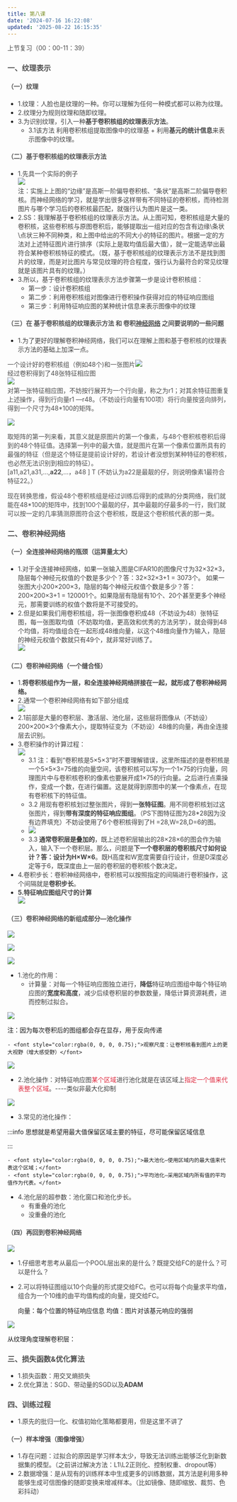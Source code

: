 ```yaml
---
title: 第八课
date: '2024-07-16 16:22:08'
updated: '2025-08-22 16:15:35'
---
```

<font style="color:rgb(77, 77, 77);">上节复习（00：00-11：39）</font>

### <font style="color:rgb(79, 79, 79);">一、纹理表示</font>
#### <font style="color:rgb(79, 79, 79);">（一）纹理</font>
+ <font style="color:rgba(0, 0, 0, 0.75);">1.纹理：人脸也是纹理的一种。你可以理解为任何一种模式都可以称为纹理。</font>
+ <font style="color:rgba(0, 0, 0, 0.75);">2.纹理分为规则纹理和随即纹理。</font>
+ <font style="color:rgba(0, 0, 0, 0.75);">3.为识别纹理，引入一种</font>**<font style="color:rgba(0, 0, 0, 0.75);">基于卷积核组的纹理表示方法</font>**<font style="color:rgba(0, 0, 0, 0.75);">。</font>
    - <font style="color:rgba(0, 0, 0, 0.75);">3.1该方法 利用卷积核组提取图像中的纹理基 + 利用</font>**<font style="color:rgba(0, 0, 0, 0.75);">基元的统计信息</font>**<font style="color:rgba(0, 0, 0, 0.75);">来表示图像中的纹理。</font>

#### <font style="color:rgb(79, 79, 79);">（二）基于卷积核组的纹理表示方法</font>
+ <font style="color:rgba(0, 0, 0, 0.75);">1.先具一个实际的例子  
</font>![](/images/80919ffb537322ee72217126a80e29b3.png)<font style="color:rgba(0, 0, 0, 0.75);">  
</font><font style="color:rgba(0, 0, 0, 0.75);">注：实施上上图的“边缘”是高斯一阶偏导卷积核、“条状”是高斯二阶偏导卷积核。而神经网络的学习，就是学出很多这样带有不同特征的卷积核，而待检测图片与哪个学习后的卷积核最匹配，就强行认为图片是这一类。</font>
+ <font style="color:rgba(0, 0, 0, 0.75);">2.SS：我理解基于卷积核组的纹理表示方法。从上图可知，卷积核组是大量的卷积核，这些卷积核与原图卷积后，能够提取出一组对应的包含有边缘\条状\点状三种不同种类，和上图中给出的不同大小的特征的图片。根据一定的方法对上述特征图片进行排序（实际上是取均值后最大值），就一定能选举出最符合某种卷积核特征的模式。（既，基于卷积核组的纹理表示方法不是找到图片的纹理，而是对比图片与常见纹理的符合程度，强行认为最符合的常见纹理就是该图片具有的纹理。）</font>
+ <font style="color:rgba(0, 0, 0, 0.75);">3.所以，基于卷积核组的纹理表示方法步骤第一步是设计卷积核组：</font>
    - <font style="color:rgba(0, 0, 0, 0.75);">第一步：设计卷积核组</font>
    - <font style="color:rgba(0, 0, 0, 0.75);">第二步：利用卷积核组对图像进行卷积操作获得对应的特征响应图组</font>
    - <font style="color:rgba(0, 0, 0, 0.75);">第三步：利用特征响应图的某种统计信息来表示图像中的纹理</font>

#### <font style="color:rgb(79, 79, 79);">（三）在 基于卷积核组的纹理表示方法 和 卷积</font>[<font style="color:rgb(79, 79, 79);">神经网络</font>](https://so.csdn.net/so/search?q=%E7%A5%9E%E7%BB%8F%E7%BD%91%E7%BB%9C&spm=1001.2101.3001.7020)<font style="color:rgb(79, 79, 79);"> </font><font style="color:rgb(79, 79, 79);">之间要说明的一些问题</font>
+ <font style="color:rgba(0, 0, 0, 0.75);">1.为了更好的理解卷积神经网络，我们可以在理解上图和基于卷积核的纹理表示方法的基础上加深一点。</font>

<font style="color:rgb(77, 77, 77);">一个设计好的卷积核组（例如48个)和一张图片</font>![](/images/04ac232a5610e81497a714f54b082b29.png)<font style="color:rgb(77, 77, 77);">  
</font><font style="color:rgb(77, 77, 77);">经过卷积得到了48张特征相应图  
</font>![](/images/e3703f6e1cd5ba2b470bfea145a8b949.png)<font style="color:rgb(77, 77, 77);">  
</font><font style="color:rgb(77, 77, 77);">对第一张特征相应图，不妨按行展开为一个行向量，称之为r1；对其余特征图重复上述操作，得到行向量r1 —r48。（不妨设行向量有100项）将行向量按竖向排列，得到一个尺寸为48*100的矩阵。</font>

![](/images/d0f12fd02ce6ddb01e39c3c133c6fc97.png)

<font style="color:rgb(77, 77, 77);">取矩阵的第一列来看，其意义就是原图片的第一个像素，与48个卷积核卷积后得到的48个特征值。选择第一列中的最大值，就是图片在第一个像素位置所具有的最强的特征（但是这个特征是提前设计好的，若设计者没想到某种特征的卷积核，也必然无法识别到相应的特征）。  
</font><font style="color:rgb(77, 77, 77);">[a11,a21,a31,…,</font>**<font style="color:rgb(77, 77, 77);">a22</font>**<font style="color:rgb(77, 77, 77);">,…，a48 ] T (不妨认为a22是最靓的仔，则说明像素1最符合特征22。）</font>

<font style="color:rgb(77, 77, 77);">现在转换思维，假设48个卷积核组是经过训练后得到的成熟的分类网络，我们就能在48*100的矩阵中，找到100个最靓的仔，其中最靓的仔最多的一行，我们就可以按一定的几率猜测原图符合这个卷积核，既是这个卷积核代表的那一类。</font>

### <font style="color:rgb(79, 79, 79);">二、卷积神经网络</font>
#### <font style="color:rgb(79, 79, 79);">（一）全连接神经网络的瓶颈（运算量太大）</font>
+ <font style="color:rgba(0, 0, 0, 0.75);">1.对于全连接神经网络，如果一张输入图是CIFAR10的图像尺寸为32×32×3，隐层每个神经元权值的个数是多少个？答：32×32×3+1 = 3073个。 如果一张图大小200×200×3，隐层的每个神经元权值个数是多少？答：200×200×3+1 = 120001个。如果隐层有隐层有10个、20个甚至更多个神经元，那需要训练的权值个数将是不可接受的。</font>
+ <font style="color:rgba(0, 0, 0, 0.75);">2.但是如果我们用卷积核组，将一张图像卷积成48（不妨设为48）张特征图，每一张图取均值（不妨取均值，更高效和优秀的方法另学），就会得到48个均值，将均值组合在一起形成48维向量，以这个48维向量作为输入，隐层的神经元权值个数就只有49个，就非常好训练了。  
</font>![](/images/d006fdb15e415f8b790f55aa3bede2d4.png)

#### <font style="color:rgb(79, 79, 79);">（二）卷积神经网络（一个缝合怪）</font>
+ <font style="color:rgba(0, 0, 0, 0.75);">1.</font>**<font style="color:rgba(0, 0, 0, 0.75);">将卷积核组作为一层，和全连接神经网络拼接在一起，就形成了卷积神经网络。</font>**
+ <font style="color:rgba(0, 0, 0, 0.75);">2.通常一个卷积神经网络有如下部分组成  
</font>![](/images/8834876161f9b74f1007b842fb14c30b.png)
+ <font style="color:rgba(0, 0, 0, 0.75);">2.1前部是大量的卷积层、激活层、池化层，这些层将图像从（不妨设）200×200×3个像素大小，提取特征变为（不妨设）48维的向量，再由全连接层去识别。</font>
+ <font style="color:rgba(0, 0, 0, 0.75);">3.卷积操作的计算过程：  
</font>![](/images/062c6fb7d38006da100092c7cd7667cc.png)
    - <font style="color:rgba(0, 0, 0, 0.75);">3.1 注：看到“卷积核是5×5×3”时不要理解错误，这里所描述的是卷积核是一个5×5×3=75维的向量空间，该卷积核可以写为一个1×75的行向量，同理图片中与卷积核卷积的像素也要展开成1×75的行向量。之后进行点乘操作，变成一个数，在进行偏置。这是就得到原图中的某一个像素点，在现有卷积核下的特征值。</font>
    - <font style="color:rgba(0, 0, 0, 0.75);">3.2 用现有卷积核划过整张图片，得到</font>**<font style="color:rgba(0, 0, 0, 0.75);">一张特征图</font>**<font style="color:rgba(0, 0, 0, 0.75);">。用不同卷积核划过这张图片，得到</font>**<font style="color:rgba(0, 0, 0, 0.75);">带有深度的特征响应图组</font>**<font style="color:rgba(0, 0, 0, 0.75);">。（PS下图特征图为28*28因为没有边界填充）不妨设使用了6个卷积核得到了H =28,W=28,D=6的图。</font>
    - ![](/images/61e47005ffbab1c03c5db64b23622a45.png)
    - <font style="color:rgba(0, 0, 0, 0.75);">3.3</font>**<font style="color:rgba(0, 0, 0, 0.75);"> 通常卷积层是叠加的</font>**<font style="color:rgba(0, 0, 0, 0.75);">，既上述卷积层输出的28×28×6的图会作为输入，输入下一个卷积层。那么，问题是</font>**<font style="color:rgba(0, 0, 0, 0.75);">下一个卷积层的卷积核尺寸如何设计？答：设计为H×W×6</font>**<font style="color:rgba(0, 0, 0, 0.75);">。既H高度和W宽度需要自行设计，但是D深度必定等于6，既深度由上一层的卷积层的卷积核个数决定。</font>
+ <font style="color:rgba(0, 0, 0, 0.75);">4.卷积步长：卷积神经网络中，卷积核可以按照指定的间隔进行卷积操作，这个间隔就是</font>**<font style="color:rgba(0, 0, 0, 0.75);">卷积步长</font>**<font style="color:rgba(0, 0, 0, 0.75);">。</font>
+ **<font style="color:rgba(0, 0, 0, 0.75);">5.特征响应图组尺寸的计算</font>**<font style="color:rgba(0, 0, 0, 0.75);">  
</font>![](/images/dff3736501d407ee3f0c93bc3fdbcdda.png)

#### <font style="color:rgb(79, 79, 79);">（三）卷积神经网络的新组成部分—池化操作</font>
![](/images/40888eab0d3e99149900093c7abeef94.png)

![](/images/7acf3990ed7ade6e895b176b8024323c.png)

![](/images/f899b33c861707c72567ee21d9b2150b.png)		

+ <font style="color:rgba(0, 0, 0, 0.75);">1.池化的作用：</font>
    - <font style="color:rgba(0, 0, 0, 0.75);">计算量：对每一个特征响应图独立进行，</font>**<font style="color:rgba(0, 0, 0, 0.75);">降低</font>**<font style="color:rgba(0, 0, 0, 0.75);">特征响应图组中每个特征响应图的</font>**<font style="color:rgba(0, 0, 0, 0.75);">宽度和高度</font>**<font style="color:rgba(0, 0, 0, 0.75);">，减少后续卷积层的参数数量，降低计算资源耗费，进而控制过拟合。</font>

![](/images/96b39a2396785752f4dfedd318551ecb.png)

注：因为每次卷积后的图组都会存在显存，用于反向传递

    - <font style="color:rgba(0, 0, 0, 0.75);">观察尺度：让卷积核看到图片上的更大视野（增大感受野）</font>

![](/images/ec0c3fe57a4527529a6b022ad7a10564.png)

+ <font style="color:rgba(0, 0, 0, 0.75);">2.池化操作：对特征响应图</font><font style="color:#DF2A3F;">某个区域</font><font style="color:rgba(0, 0, 0, 0.75);">进行池化就是在该区域上</font><font style="color:#DF2A3F;">指定一个值来代表整个区域</font><font style="color:rgba(0, 0, 0, 0.75);">。----类似非最大化抑制</font>

![](/images/d78e68dc9dd97b65fadf0e50c090753d.png)

+ <font style="color:rgba(0, 0, 0, 0.75);">3.常见的池化操作：</font>

:::info
思想就是希望用最大值保留区域主要的特征，尽可能保留区域信息

:::

    - <font style="color:rgba(0, 0, 0, 0.75);">最大池化—使用区域内的最大值来代表这个区域；</font>
    - <font style="color:rgba(0, 0, 0, 0.75);">平均池化—采用区域内所有值的平均值作为代表。</font>
+ <font style="color:rgba(0, 0, 0, 0.75);">4.池化层的超参数：池化窗口和池化步长。</font>
    - <font style="color:rgba(0, 0, 0, 0.75);">有重叠的池化</font>
    - <font style="color:rgba(0, 0, 0, 0.75);">没重叠的池化</font>

#### <font style="color:rgb(79, 79, 79);">（四）再回到卷积神经网络</font>
![](/images/13084c853ebca7cdd32727ed8a95722e.png)

+ <font style="color:rgba(0, 0, 0, 0.75);">1.仔细思考思考从最后一个POOL层出来的是什么？既提交给FC的是什么？可以是什么？</font>
+ <font style="color:rgba(0, 0, 0, 0.75);">2.可以将特征图组以10个向量的形式提交给FC。也可以将每个向量求平均值，组合为一个10维的由平均值构成的向量，提交给FC。</font>

 	向量：每个位置的特征响应信息		     			均值：图片对该基元响应的强弱

![](/images/53884edbffa815da1257863b2e08f9c5.png)

从纹理角度理解卷积层：

### <font style="color:rgb(79, 79, 79);">三、损失函数&优化算法</font>
+ <font style="color:rgba(0, 0, 0, 0.75);">1.损失函数：用交叉熵损失</font>
+ <font style="color:rgba(0, 0, 0, 0.75);">2.优化算法：SGD、带动量的SGD以及</font>**<font style="color:rgba(0, 0, 0, 0.75);">ADAM</font>**

### <font style="color:rgb(79, 79, 79);">四、训练过程</font>
+ <font style="color:rgba(0, 0, 0, 0.75);">1.原先的批归一化、权值初始化策略都要用，但是这里不讲了</font>

#### <font style="color:rgb(79, 79, 79);">（一）样本增强（图像增强）</font>
+ <font style="color:rgba(0, 0, 0, 0.75);">1.存在问题：过拟合的原因是学习样本太少，导致无法训练出能够泛化到新数据集的模型。（之前讲过解决方法：L1\L2正则化、控制权重、dropout等）</font>
+ <font style="color:rgba(0, 0, 0, 0.75);">2.数据增强：是从现有的训练样本中生成更多的训练数据，其方法是利用多种能够生成可信图像的随即变换来增减样本。（比如镜像、随即缩放、裁剪、色彩抖动）</font>

